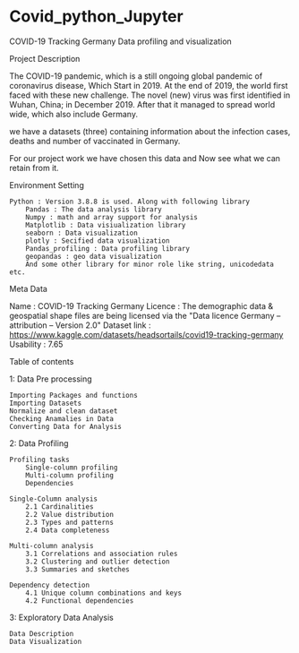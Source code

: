# Covid_python_Jupyter
COVID-19 Tracking Germany  Data profiling and visualization



Project Description

The COVID-19 pandemic, which is a still ongoing global pandemic of coronavirus disease, Which Start in 2019. At the end of 2019, the world first faced with these new challenge. The novel (new) virus was first identified in Wuhan, China; in December 2019. After that it managed to spread world wide, which also include Germany.

we have a datasets (three) containing information about the infection cases, deaths and number of vaccinated in Germany.

For our project work we have chosen this data and Now see what we can retain from it.

Environment Setting

    Python : Version 3.8.8 is used. Along with following library
        Pandas : The data analysis library
        Numpy : math and array support for analysis
        Matplotlib : Data visiualization library
        seaborn : Data visualization
        plotly : Secified data visualization
        Pandas_profiling : Data profiling library
        geopandas : geo data visualization
        And some other library for minor role like string, unicodedata etc.


Meta Data

Name : COVID-19 Tracking Germany
Licence : The demographic data & geospatial shape files are being licensed via the "Data licence Germany – attribution – Version 2.0"
Dataset link : https://www.kaggle.com/datasets/headsortails/covid19-tracking-germany
Usability : 7.65


Table of contents

1: Data Pre processing

    Importing Packages and functions
    Importing Datasets
    Normalize and clean dataset
    Checking Anamalies in Data
    Converting Data for Analysis

2: Data Profiling

    Profiling tasks
        Single-column profiling
        Multi-column profiling
        Dependencies

    Single-Column analysis
        2.1 Cardinalities
        2.2 Value distribution
        2.3 Types and patterns
        2.4 Data completeness

    Multi-column analysis
        3.1 Correlations and association rules
        3.2 Clustering and outlier detection
        3.3 Summaries and sketches

    Dependency detection
        4.1 Unique column combinations and keys
        4.2 Functional dependencies

3: Exploratory Data Analysis

    Data Description
    Data Visualization




